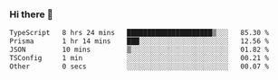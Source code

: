 ### Hi there 🌱
<!--START_SECTION:waka-->

```txt
TypeScript   8 hrs 24 mins   █████████████████████▒░░░   85.30 %
Prisma       1 hr 14 mins    ███░░░░░░░░░░░░░░░░░░░░░░   12.56 %
JSON         10 mins         ▒░░░░░░░░░░░░░░░░░░░░░░░░   01.82 %
TSConfig     1 min           ░░░░░░░░░░░░░░░░░░░░░░░░░   00.21 %
Other        0 secs          ░░░░░░░░░░░░░░░░░░░░░░░░░   00.07 %
```

<!--END_SECTION:waka-->
<!--
**Dieg0raf/Dieg0raf** is a ✨ _special_ ✨ repository because its `README.md` (this file) appears on your GitHub profile.

Here are some ideas to get you started:

- 🔭 I’m currently working on ...
- 🌱 I’m currently learning ...
- 👯 I’m looking to collaborate on ...
- 🤔 I’m looking for help with ...
- 💬 Ask me about ...
- 📫 How to reach me: ...
- 😄 Pronouns: ...
- ⚡ Fun fact: ...
-->
